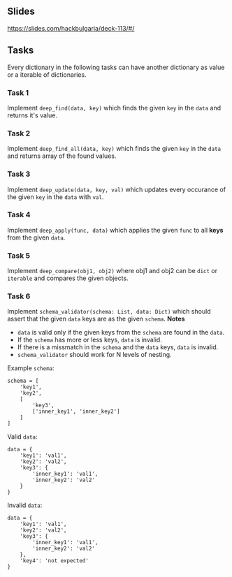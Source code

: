 ## Slides

https://slides.com/hackbulgaria/deck-113/#/

## Tasks

Every dictionary in the following tasks can have another dictionary as value or a iterable of dictionaries.

### Task 1

Implement `deep_find(data, key)` which finds the given `key` in the `data` and returns it's value.

### Task 2

Implement `deep_find_all(data, key)` which finds the given `key` in the `data` and returns array of the found values.

### Task 3

Implement `deep_update(data, key, val)` which updates every occurance of the given `key` in the `data` with `val`.

### Task 4

Implement `deep_apply(func, data)` which applies the given `func` to all **keys** from the given `data`.

### Task 5

Implement `deep_compare(obj1, obj2)` where obj1 and obj2 can be `dict` or `iterable` and compares the given objects.

### Task 6

Implement `schema_validator(schema: List, data: Dict)` which should assert that the given `data` keys are as the given `schema`.
**Notes**
* `data` is valid only if the given keys from the `schema` are found in the `data`.
* If the `schema` has more or less keys, `data` is invalid.
* If there is a missmatch in the `schema` and the `data` keys, `data` is invalid.
* `schema_validator` should work for N levels of nesting.

Example `schema`:

```
schema = [
    'key1',
    'key2',
    [
        'key3',
        ['inner_key1', 'inner_key2']
    ]
]
```

Valid `data`:

```
data = {
    'key1': 'val1',
    'key2': 'val2',
    'key3': {
        'inner_key1': 'val1',
        'inner_key2': 'val2'
    }
}
```

Invalid `data`:

```
data = {
    'key1': 'val1',
    'key2': 'val2',
    'key3': {
        'inner_key1': 'val1',
        'inner_key2': 'val2'
    },
    'key4': 'not expected'
}
```
